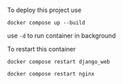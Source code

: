 To deploy this project use
```
docker compose up --build
```
use `-d` to run container in background

To restart this container
```
docker compose restart django_web
```

```
docker compose restart nginx
```
